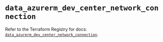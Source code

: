 # `data_azurerm_dev_center_network_connection`

Refer to the Terraform Registry for docs: [`data_azurerm_dev_center_network_connection`](https://registry.terraform.io/providers/hashicorp/azurerm/4.44.0/docs/data-sources/dev_center_network_connection).
